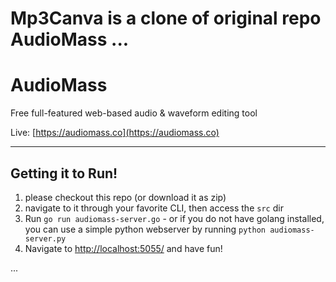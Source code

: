# Mp3Canva is a clone of original repo AudioMass ... 
# AudioMass
Free full-featured web-based audio &amp; waveform editing tool


Live: [https://audiomass.co](https://audiomass.co)

---

## Getting it to Run!
1. please checkout this repo (or download it as zip)
2. navigate to it through your favorite CLI, then access the ```src``` dir
3. Run ```go run audiomass-server.go```  -  or if you do not have golang installed, you can use a simple python webserver by running ```python audiomass-server.py```
4. Navigate to [http://localhost:5055/](http://localhost:5055/) and have fun!

...


